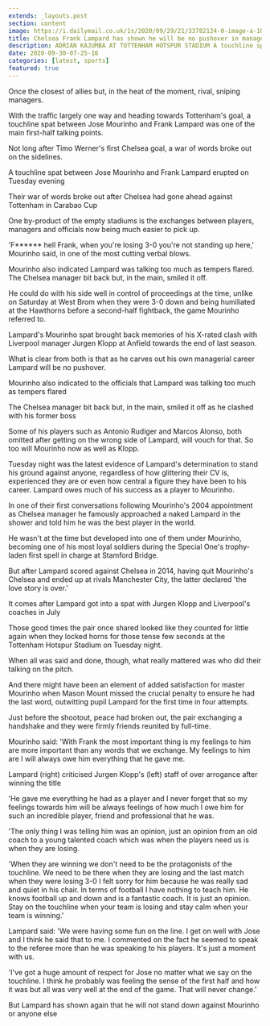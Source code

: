 ```yaml
---
extends: _layouts.post
section: content
image: https://i.dailymail.co.uk/1s/2020/09/29/21/33782124-0-image-a-108_1601412860995.jpg 
title: Chelsea Frank Lampard has shown he will be no pushover in managerial career 
description: ADRIAN KAJUMBA AT TOTTENHAM HOTSPUR STADIUM A touchline spat between Jose Mourinho and Frank Lampard was one of the main first-half talking points. 
date: 2020-09-30-07-25-16 
categories: [latest, sports] 
featured: true 
--- 
```

Once the closest of allies but, in the heat of the moment, rival, sniping managers.

With the traffic largely one way and heading towards Tottenham's goal, a touchline spat between Jose Mourinho and Frank Lampard was one of the main first-half talking points.

Not long after Timo Werner's first Chelsea goal, a war of words broke out on the sidelines.

A touchline spat between Jose Mourinho and Frank Lampard erupted on Tuesday evening

Their war of words broke out after Chelsea had gone ahead against Tottenham in Carabao Cup

One by-product of the empty stadiums is the exchanges between players, managers and officials now being much easier to pick up.

'F****** hell Frank, when you're losing 3-0 you're not standing up here,' Mourinho said, in one of the most cutting verbal blows.

Mourinho also indicated Lampard was talking too much as tempers flared. The Chelsea manager bit back but, in the main, smiled it off.

He could do with his side well in control of proceedings at the time, unlike on Saturday at West Brom when they were 3-0 down and being humiliated at the Hawthorns before a second-half fightback, the game Mourinho referred to.

Lampard's Mourinho spat brought back memories of his X-rated clash with Liverpool manager Jurgen Klopp at Anfield towards the end of last season.

What is clear from both is that as he carves out his own managerial career Lampard will be no pushover.

Mourinho also indicated to the officials that Lampard was talking too much as tempers flared

The Chelsea manager bit back but, in the main, smiled it off as he clashed with his former boss

Some of his players such as Antonio Rudiger and Marcos Alonso, both omitted after getting on the wrong side of Lampard, will vouch for that. So too will Mourinho now as well as Klopp.

Tuesday night was the latest evidence of Lampard's determination to stand his ground against anyone, regardless of how glittering their CV is, experienced they are or even how central a figure they have been to his career. Lampard owes much of his success as a player to Mourinho.

In one of their first conversations following Mourinho's 2004 appointment as Chelsea manager he famously approached a naked Lampard in the shower and told him he was the best player in the world.

He wasn't at the time but developed into one of them under Mourinho, becoming one of his most loyal soldiers during the Special One's trophy-laden first spell in charge at Stamford Bridge.

But after Lampard scored against Chelsea in 2014, having quit Mourinho's Chelsea and ended up at rivals Manchester City, the latter declared 'the love story is over.'

It comes after Lampard got into a spat with Jurgen Klopp and Liverpool's coaches in July

Those good times the pair once shared looked like they counted for little again when they locked horns for those tense few seconds at the Tottenham Hotspur Stadium on Tuesday night.

When all was said and done, though, what really mattered was who did their talking on the pitch.

And there might have been an element of added satisfaction for master Mourinho when Mason Mount missed the crucial penalty to ensure he had the last word, outwitting pupil Lampard for the first time in four attempts.

Just before the shootout, peace had broken out, the pair exchanging a handshake and they were firmly friends reunited by full-time.

Mourinho said: 'With Frank the most important thing is my feelings to him are more important than any words that we exchange. My feelings to him are I will always owe him everything that he gave me.

Lampard (right) criticised Jurgen Klopp's (left) staff of over arrogance after winning the title

'He gave me everything he had as a player and I never forget that so my feelings towards him will be always feelings of how much I owe him for such an incredible player, friend and professional that he was.

'The only thing I was telling him was an opinion, just an opinion from an old coach to a young talented coach which was when the players need us is when they are losing.

'When they are winning we don't need to be the protagonists of the touchline. We need to be there when they are losing and the last match when they were losing 3-0 I felt sorry for him because he was really sad and quiet in his chair. In terms of football I have nothing to teach him. He knows football up and down and is a fantastic coach. It is just an opinion. Stay on the touchline when your team is losing and stay calm when your team is winning.'

Lampard said: 'We were having some fun on the line. I get on well with Jose and I think he said that to me. I commented on the fact he seemed to speak to the referee more than he was speaking to his players. It's just a moment with us.

'I've got a huge amount of respect for Jose no matter what we say on the touchline. I think he probably was feeling the sense of the first half and how it was but all was very well at the end of the game. That will never change.'

But Lampard has shown again that he will not stand down against Mourinho or anyone else


